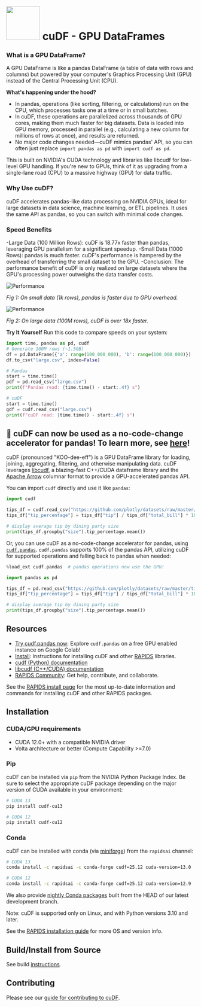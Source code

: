 # <div align="left"><img src="/img/rapids_logo.png" width="90px"/>&nbsp;cuDF - GPU DataFrames</div>

### What is a GPU DataFrame?
A GPU DataFrame is like a pandas DataFrame (a table of data with rows and columns) but powered by your computer's Graphics Processing Unit (GPU) instead of the Central Processing Unit (CPU).

**What's happening under the hood?**
- In pandas, operations (like sorting, filtering, or calculations) run on the CPU, which processes tasks one at a time or in small batches.
- In cuDF, these operations are parallelized across thousands of GPU cores, making them much faster for big datasets. Data is loaded into GPU memory, processed in parallel (e.g., calculating a new column for millions of rows at once), and results are returned.
- No major code changes needed—cuDF mimics pandas' API, so you can often just replace `import pandas as pd` with `import cudf as pd`.

This is built on NVIDIA's CUDA technology and libraries like libcudf for low-level GPU handling. If you're new to GPUs, think of it as upgrading from a single-lane road (CPU) to a massive highway (GPU) for data traffic.

### Why Use cuDF?
cuDF accelerates pandas-like data processing on NVIDIA GPUs, ideal for large datasets in data science, machine learning, or ETL pipelines. It uses the same API as pandas, so you can switch with minimal code changes.

### Speed Benefits
-Large Data (100 Million Rows): cuDF is 18.77x faster than pandas, leveraging GPU parallelism for a significant speedup.
-Small Data (1000 Rows): pandas is much faster. cuDF's performance is hampered by the overhead of transferring the small dataset to the GPU.
-Conclusion: The performance benefit of cuDF is only realized on large datasets where the GPU's processing power outweighs the data transfer costs.

![Performance](https://i.ibb.co/0ybhzYMv/Screenshot-2025-10-01-123714.png)

*Fig 1: On small data (1k rows), pandas is faster due to GPU overhead.*

![Performance](https://i.ibb.co/nK5kvWH/Screenshot-2025-10-01-145759.png)

*Fig 2: On large data (100M rows), cuDF is over 18x faster.*

**Try It Yourself**
Run this code to compare speeds on your system:

```python
import time, pandas as pd, cudf
# Generate 100M rows (~1.5GB)
df = pd.DataFrame({'a': range(100_000_000), 'b': range(100_000_000)})
df.to_csv("large.csv", index=False)

# Pandas
start = time.time()
pdf = pd.read_csv("large.csv")
print(f"Pandas read: {time.time() - start:.4f} s")

# cuDF
start = time.time()
gdf = cudf.read_csv("large.csv")
print(f"cuDF read: {time.time() - start:.4f} s")
```

## 📢 cuDF can now be used as a no-code-change accelerator for pandas! To learn more, see [here](https://rapids.ai/cudf-pandas/)!

cuDF (pronounced "KOO-dee-eff") is a GPU DataFrame library
for loading, joining, aggregating, filtering, and otherwise
manipulating data. cuDF leverages
[libcudf](https://docs.rapids.ai/api/libcudf/stable/), a
blazing-fast C++/CUDA dataframe library and the [Apache
Arrow](https://arrow.apache.org/) columnar format to provide a
GPU-accelerated pandas API.

You can import `cudf` directly and use it like `pandas`:

```python
import cudf

tips_df = cudf.read_csv("https://github.com/plotly/datasets/raw/master/tips.csv")
tips_df["tip_percentage"] = tips_df["tip"] / tips_df["total_bill"] * 100

# display average tip by dining party size
print(tips_df.groupby("size").tip_percentage.mean())
```

Or, you can use cuDF as a no-code-change accelerator for pandas, using
[`cudf.pandas`](https://docs.rapids.ai/api/cudf/stable/cudf_pandas).
`cudf.pandas` supports 100% of the pandas API, utilizing cuDF for
supported operations and falling back to pandas when needed:

```python
%load_ext cudf.pandas  # pandas operations now use the GPU!

import pandas as pd

tips_df = pd.read_csv("https://github.com/plotly/datasets/raw/master/tips.csv")
tips_df["tip_percentage"] = tips_df["tip"] / tips_df["total_bill"] * 100

# display average tip by dining party size
print(tips_df.groupby("size").tip_percentage.mean())
```

## Resources

- [Try cudf.pandas now](https://nvda.ws/rapids-cudf): Explore `cudf.pandas` on a free GPU enabled instance on Google Colab!
- [Install](https://docs.rapids.ai/install): Instructions for installing cuDF and other [RAPIDS](https://rapids.ai) libraries.
- [cudf (Python) documentation](https://docs.rapids.ai/api/cudf/stable/)
- [libcudf (C++/CUDA) documentation](https://docs.rapids.ai/api/libcudf/stable/)
- [RAPIDS Community](https://rapids.ai/learn-more/#get-involved): Get help, contribute, and collaborate.

See the [RAPIDS install page](https://docs.rapids.ai/install) for
the most up-to-date information and commands for installing cuDF
and other RAPIDS packages.

## Installation

### CUDA/GPU requirements

* CUDA 12.0+ with a compatible NVIDIA driver
* Volta architecture or better (Compute Capability >=7.0)

### Pip

cuDF can be installed via `pip` from the NVIDIA Python Package Index.
Be sure to select the appropriate cuDF package depending
on the major version of CUDA available in your environment:

```bash
# CUDA 13
pip install cudf-cu13

# CUDA 12
pip install cudf-cu12
```

### Conda

cuDF can be installed with conda (via [miniforge](https://github.com/conda-forge/miniforge)) from the `rapidsai` channel:

```bash
# CUDA 13
conda install -c rapidsai -c conda-forge cudf=25.12 cuda-version=13.0

# CUDA 12
conda install -c rapidsai -c conda-forge cudf=25.12 cuda-version=12.9
```

We also provide [nightly Conda packages](https://anaconda.org/rapidsai-nightly) built from the HEAD
of our latest development branch.

Note: cuDF is supported only on Linux, and with Python versions 3.10 and later.

See the [RAPIDS installation guide](https://docs.rapids.ai/install) for more OS and version info.

## Build/Install from Source
See build [instructions](CONTRIBUTING.md#setting-up-your-build-environment).

## Contributing

Please see our [guide for contributing to cuDF](CONTRIBUTING.md).
